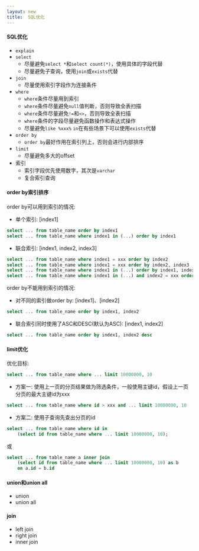 ```yaml
---
layout: new
title:  SQL优化
---
```


#### SQL优化

* `explain`
* `select`
    * 尽量避免`select *`和`select count(*)`，使用具体的字段代替
    * 尽量避免子查询，使用`join`或`exists`代替
* `join`
    * 尽量使用索引字段作为连接条件
* `where`
    * `where`条件尽量用到索引
    * `where`条件尽量避免`null`值判断，否则导致全表扫描
    * `where`条件尽量避免`!=`和`<>`，否则导致全表扫描
    * `where`条件的字段尽量避免函数操作和表达式操作
    * 尽量避免`like %xxx%`
    `in`在有些场景下可以使用`exists`代替
* `order by`
    * `order by`最好作用在索引列上，否则会进行内部排序
* `limit`
    * 尽量避免多大的offset
* 索引
    * 索引字段优先使用数字，其次是`varchar`
    * 复合索引查询

#### order by索引排序

order by可以用到索引的情况:

* 单个索引: [index1]

```sql
select ... from table_name order by index1
select ... from table_name where index1 in (...) order by index1
```

* 联合索引: [index1, index2, index3]

```sql
select ... from table_name where index1 = xxx order by index2
select ... from table_name where index1 = xxx order by index2, index3
select ... from table_name where index1 in (...) order by index1, index2, index3
select ... from table_name where index1 in (...) and index2 = xxx order by index1, index3
```

order by不能用到索引的情况:

* 对不同的索引做order by: [index1]、[index2]

```sql
select ... from table_name order by index1, index2
```

* 联合索引同时使用了ASC和DESC(默认为ASC): [index1, index2]

```sql
select ... from table_name order by index1, index2 desc
```

#### limit优化

优化目标:

```sql
select ... from table_name where ... limit 10000000, 10
```

* 方案一: 使用上一页的分页结果做为筛选条件，一般使用主键id，假设上一页分页的最大主键id为xxx

```sql
select ... from table_name where id > xxx and ... limit 10000000, 10
```

* 方案二: 使用子查询先查出分页的id

```sql
select ... from table_name where id in 
    (select id from table_name where ... limit 10000000, 10);
```

或

```sql
select ... from table_name a inner join 
    (select id from table_name where ... limit 10000000, 10) as b 
    on a.id = b.id
```

#### union和union all

* union
* union all

#### join

* left join
* right join
* inner join
